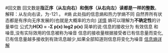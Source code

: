#回文数
	回文数是**指正序（从左向右）和倒序（从右向左）读都是一样的整数**。 解释：从左向右读，为-121 。
#熵 此处指的信息熵和热力学熵不同 
	自然界所有状态都是有序向无序发展的(也就是大概率的方向)   [详情](https://www.youtube.com/watch?v=084cwqiKzx0)
	熵可以理解为**不确定性**的计量单位
	公式为**H(X) = -Σ p(x) log2 p(x)**
	简单的说:信息的接收分为 有效信息  和  噪音,没有实际效用的信息被称为噪音
	信息的接收量根据接受者已有信息量而变化,已有信息量越多接收到有效讯息越少,如果全部知道则信息将变化为噪音
	[信息熵详解](https://www.zhihu.com/question/22178202/answer/577936758)